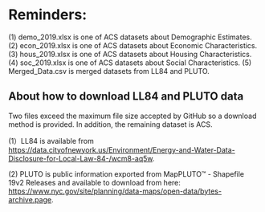 # Reminders:
(1) demo_2019.xlsx is one of ACS datasets about Demographic Estimates.
(2) econ_2019.xlsx is one of ACS datasets about Economic Characteristics.
(3) hous_2019.xlsx is one of ACS datasets about Housing Characteristics.
(4) soc_2019.xlsx is one of ACS datasets about Social Characteristics.
(5) Merged_Data.csv is merged datasets from LL84 and PLUTO.

## About how to download LL84 and PLUTO data
Two files exceed the maximum file size accepted by GitHub so a download method is provided. In addition, the remaining dataset is ACS.

(1）LL84 is available from https://data.cityofnewyork.us/Environment/Energy-and-Water-Data-Disclosure-for-Local-Law-84-/wcm8-aq5w.

(2) PLUTO is public information exported from MapPLUTO™ - Shapefile 19v2 Releases and available to download from here: https://www.nyc.gov/site/planning/data-maps/open-data/bytes-archive.page.
